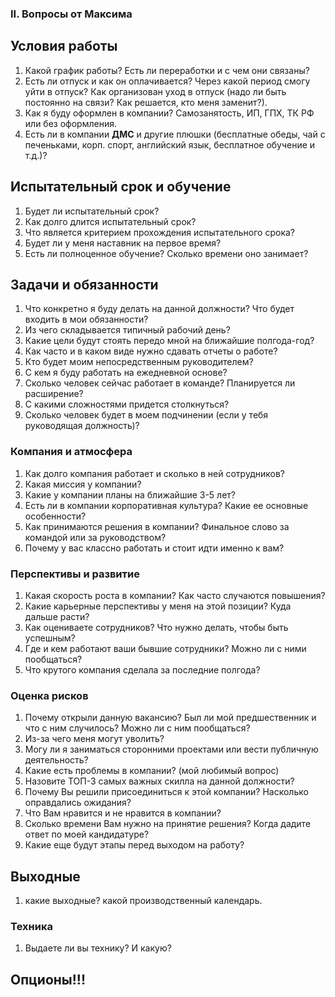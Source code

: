 ### II. Вопросы от Максима

## Условия работы

1. Какой график работы? Есть ли переработки и с чем они связаны?
2. Есть ли отпуск и как он оплачивается? Через какой период смогу уйти в отпуск? Как организован уход в отпуск (надо ли быть постоянно на связи? Как решается, кто меня заменит?).
3. Как я буду оформлен в компании? Самозанятость, ИП, ГПХ, ТК РФ или без оформления.
4. Есть ли в компании **ДМС** и другие плюшки (бесплатные обеды, чай с печеньками, корп. спорт, английский язык, бесплатное обучение и т.д.)?

## Испытательный срок и обучение

1. Будет ли испытательный срок?
2. Как долго длится испытательный срок?
3. Что является критерием прохождения испытательного срока?
4. Будет ли у меня наставник на первое время?
5. Есть ли полноценное обучение? Сколько времени оно занимает?

## Задачи и обязанности

1. Что конкретно я буду делать на данной должности? Что будет входить в мои обязанности?
2. Из чего складывается типичный рабочий день?
3. Какие цели будут стоять передо мной на ближайшие полгода-год?
4. Как часто и в каком виде нужно сдавать отчеты о работе?
5. Кто будет моим непосредственным руководителем?
6. С кем я буду работать на ежедневной основе?
7. Сколько человек сейчас работает в команде? Планируется ли расширение?
8. C какими сложностями придется столкнуться?
9. Сколько человек будет в моем подчинении (если у тебя руководящая должность)?

### Компания и атмосфера

1. Как долго компания работает и сколько в ней сотрудников?
2. Какая миссия у компании?
3. Какие у компании планы на ближайшие 3-5 лет?
4. Есть ли в компании корпоративная культура? Какие ее основные особенности?
5. Как принимаются решения в компании? Финальное слово за командой или за руководством?
6. Почему у вас классно работать и стоит идти именно к вам?

### Перспективы и развитие

1. Какая скорость роста в компании? Как часто случаются повышения?
2. Какие карьерные перспективы у меня на этой позиции? Куда дальше расти?
3. Как оцениваете сотрудников? Что нужно делать, чтобы быть успешным?
4. Где и кем работают ваши бывшие сотрудники? Можно ли с ними пообщаться?
5. Что крутого компания сделала за последние полгода?

### Оценка рисков

1. Почему открыли данную вакансию? Был ли мой предшественник и что с ним случилось? Можно ли с ним пообщаться?
2. Из-за чего меня могут уволить?
3. Могу ли я заниматься сторонними проектами или вести публичную деятельность?
4. Какие есть проблемы в компании? (мой любимый вопрос)
5. Назовите ТОП-3 самых важных скилла на данной должности?
6. Почему Вы решили присоединиться к этой компании? Насколько оправдались ожидания?
7. Что Вам нравится и не нравится в компании?
8. Сколько времени Вам нужно на принятие решения? Когда дадите ответ по моей кандидатуре?
9. Какие еще будут этапы перед выходом на работу?

## Выходные

1. какие выходные? какой производственный календарь.

### Техника

1. Выдаете ли вы технику? И какую?

## Опционы!!!